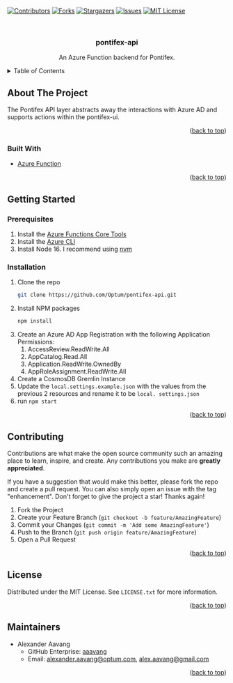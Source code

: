 <div id="top"></div>

<!-- NOTES -->
<!--
*** Individual sections below can be removed if not needed
-->

<!-- PROJECT SHIELDS -->
<!--
*** We are using markdown "reference style" links for readability.
*** Reference links are enclosed in brackets [ ] instead of parentheses ( ).
*** See the bottom of this document for the declaration of the reference variables
*** for contributors-url, forks-url, etc. This is an optional, concise syntax you may use.
*** https://www.markdownguide.org/basic-syntax/#reference-style-links
-->
[![Contributors][contributors-shield]][contributors-url]
[![Forks][forks-shield]][forks-url]
[![Stargazers][stars-shield]][stars-url]
[![Issues][issues-shield]][issues-url]
[![MIT License][license-shield]][license-url]



<!-- PROJECT LOGO -->
<br />
<div align="center">

<h3 align="center">pontifex-api</h3>

  <p align="center">
    An Azure Function backend for Pontifex.
  </p>
</div>



<!-- TABLE OF CONTENTS -->
<details>
  <summary>Table of Contents</summary>
  <ol>
    <li>
      <a href="#about-the-project">About The Project</a>
      <ul>
        <li><a href="#built-with">Built With</a></li>
      </ul>
    </li>
    <li>
      <a href="#getting-started">Getting Started</a>
      <ul>
        <li><a href="#prerequisites">Prerequisites</a></li>
        <li><a href="#installation">Installation</a></li>
      </ul>
    </li>
    <li><a href="#usage">Usage</a></li>
    <li><a href="#contributing">Contributing</a></li>
    <li><a href="#license">License</a></li>
    <li><a href="#maintainers">Maintainers</a></li>
  </ol>
</details>



<!-- ABOUT THE PROJECT -->
## About The Project

The Pontifex API layer abstracts away the interactions with Azure AD and supports actions within the pontifex-ui.

<p align="right">(<a href="#top">back to top</a>)</p>



### Built With

* [Azure Function](https://docs.microsoft.com/en-us/azure/azure-functions/functions-overview)

<p align="right">(<a href="#top">back to top</a>)</p>



<!-- GETTING STARTED -->
## Getting Started

### Prerequisites

1. Install the [Azure Functions Core Tools](https://docs.microsoft.com/en-us/azure/azure-functions/functions-run-local?tabs=v4%2Cmacos%2Ccsharp%2Cportal%2Cbash#install-the-azure-functions-core-tools)
2. Install the [Azure CLI](https://docs.microsoft.com/en-us/cli/azure/install-azure-cli)
3. Install Node 16.  I recommend using [nvm](https://github.com/nvm-sh/nvm#installing-and-updating)

### Installation

1. Clone the repo
   ```sh
   git clone https://github.com/Optum/pontifex-api.git
   ```
2. Install NPM packages
   ```sh
   npm install
   ```
3. Create an Azure AD App Registration with the following Application Permissions:
    1. AccessReview.ReadWrite.All
    2. AppCatalog.Read.All
    3. Application.ReadWrite.OwnedBy
    4. AppRoleAssignment.ReadWrite.All
4. Create a CosmosDB Gremlin Instance
5. Update the `local.settings.example.json` with the values from the previous 2 resources and rename it to
   be `local. settings.json`
6. run `npm start`

<p align="right">(<a href="#top">back to top</a>)</p>



<!-- CONTRIBUTING -->
## Contributing

Contributions are what make the open source community such an amazing place to learn, inspire, and create. Any contributions you make are **greatly appreciated**.

If you have a suggestion that would make this better, please fork the repo and create a pull request. You can also simply open an issue with the tag "enhancement".
Don't forget to give the project a star! Thanks again!

1. Fork the Project
2. Create your Feature Branch (`git checkout -b feature/AmazingFeature`)
3. Commit your Changes (`git commit -m 'Add some AmazingFeature'`)
4. Push to the Branch (`git push origin feature/AmazingFeature`)
5. Open a Pull Request

<p align="right">(<a href="#top">back to top</a>)</p>



<!-- LICENSE -->
## License

Distributed under the MIT License. See `LICENSE.txt` for more information.

<p align="right">(<a href="#top">back to top</a>)</p>



<!-- MAINTAINERS -->
## Maintainers

- Alexander Aavang
  - GitHub Enterprise: [aaavang](https://github.com/aaavang)
  - Email: alexander.aavang@optum.com, alex.aavang@gmail.com

<p align="right">(<a href="#top">back to top</a>)</p>



<!-- MARKDOWN LINKS & IMAGES -->
<!-- https://www.markdownguide.org/basic-syntax/#reference-style-links -->
[contributors-shield]: https://img.shields.io/github/contributors/Optum/pontifex-api.svg?style=for-the-badge
[contributors-url]: https://github.com/Optum/pontifex-api/graphs/contributors
[forks-shield]: https://img.shields.io/github/forks/Optum/pontifex-api.svg?style=for-the-badge
[forks-url]: https://github.com/Optum/pontifex-api/network/members
[stars-shield]: https://img.shields.io/github/stars/Optum/pontifex-api.svg?style=for-the-badge
[stars-url]: https://github.com/Optum/pontifex-api/stargazers
[issues-shield]: https://img.shields.io/github/issues/Optum/pontifex-api.svg?style=for-the-badge
[issues-url]: https://github.com/Optum/pontifex-api/issues
[license-shield]: https://img.shields.io/github/license/Optum/pontifex-api.svg?style=for-the-badge
[license-url]: https://github.com/Optum/pontifex-api/blob/master/LICENSE.txt
[linkedin-shield]: https://img.shields.io/badge/-LinkedIn-black.svg?style=for-the-badge&logo=linkedin&colorB=555
[product-screenshot]: images/screenshot.png

